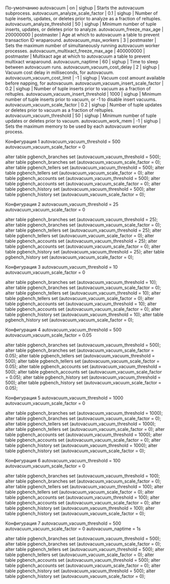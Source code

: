 По-умолчанию
autovacuum                            | on        | sighup     | Starts the autovacuum subprocess.
 autovacuum_analyze_scale_factor       | 0.1       | sighup     | Number of tuple inserts, updates, or deletes prior to analyze as a fraction of reltuples.
 autovacuum_analyze_threshold          | 50        | sighup     | Minimum number of tuple inserts, updates, or deletes prior to analyze.
 autovacuum_freeze_max_age             | 200000000 | postmaster | Age at which to autovacuum a table to prevent transaction ID wraparound.
 autovacuum_max_workers                | 3         | postmaster | Sets the maximum number of simultaneously running autovacuum worker processes.
 autovacuum_multixact_freeze_max_age   | 400000000 | postmaster | Multixact age at which to autovacuum a table to prevent multixact wraparound.
 autovacuum_naptime                    | 60        | sighup     | Time to sleep between autovacuum runs.
 autovacuum_vacuum_cost_delay          | 2         | sighup     | Vacuum cost delay in milliseconds, for autovacuum.
 autovacuum_vacuum_cost_limit          | -1        | sighup     | Vacuum cost amount available before napping, for autovacuum.
 autovacuum_vacuum_insert_scale_factor | 0.2       | sighup     | Number of tuple inserts prior to vacuum as a fraction of reltuples.
 autovacuum_vacuum_insert_threshold    | 1000      | sighup     | Minimum number of tuple inserts prior to vacuum, or -1 to disable insert vacuums.
 autovacuum_vacuum_scale_factor        | 0.2       | sighup     | Number of tuple updates or deletes prior to vacuum as a fraction of reltuples.
 autovacuum_vacuum_threshold           | 50        | sighup     | Minimum number of tuple updates or deletes prior to vacuum.
 autovacuum_work_mem                   | -1        | sighup     | Sets the maximum memory to be used by each autovacuum worker process.

Конфигурация 1
autovacuum_vacuum_threshold = 500
autovacuum_vacuum_scale_factor = 0

alter table pgbench_branches set (autovacuum_vacuum_threshold = 500);
alter table pgbench_branches set (autovacuum_vacuum_scale_factor = 0);
alter table pgbench_tellers set (autovacuum_vacuum_threshold = 500);
alter table pgbench_tellers set (autovacuum_vacuum_scale_factor = 0);
alter table pgbench_accounts set (autovacuum_vacuum_threshold = 500);
alter table pgbench_accounts set (autovacuum_vacuum_scale_factor = 0);
alter table pgbench_history set (autovacuum_vacuum_threshold = 500);
alter table pgbench_history set (autovacuum_vacuum_scale_factor = 0);


Конфигурация 2
autovacuum_vacuum_threshold = 25
autovacuum_vacuum_scale_factor = 0

alter table pgbench_branches set (autovacuum_vacuum_threshold = 25);
alter table pgbench_branches set (autovacuum_vacuum_scale_factor = 0);
alter table pgbench_tellers set (autovacuum_vacuum_threshold = 25);
alter table pgbench_tellers set (autovacuum_vacuum_scale_factor = 0);
alter table pgbench_accounts set (autovacuum_vacuum_threshold = 25);
alter table pgbench_accounts set (autovacuum_vacuum_scale_factor = 0);
alter table pgbench_history set (autovacuum_vacuum_threshold = 25);
alter table pgbench_history set (autovacuum_vacuum_scale_factor = 0);


Конфигурация 3
autovacuum_vacuum_threshold = 10
autovacuum_vacuum_scale_factor = 0

alter table pgbench_branches set (autovacuum_vacuum_threshold = 10);
alter table pgbench_branches set (autovacuum_vacuum_scale_factor = 0);
alter table pgbench_tellers set (autovacuum_vacuum_threshold = 10);
alter table pgbench_tellers set (autovacuum_vacuum_scale_factor = 0);
alter table pgbench_accounts set (autovacuum_vacuum_threshold = 10);
alter table pgbench_accounts set (autovacuum_vacuum_scale_factor = 0);
alter table pgbench_history set (autovacuum_vacuum_threshold = 10);
alter table pgbench_history set (autovacuum_vacuum_scale_factor = 0);


Конфигурация 4
autovacuum_vacuum_threshold = 500
autovacuum_vacuum_scale_factor = 0.05

alter table pgbench_branches set (autovacuum_vacuum_threshold = 500);
alter table pgbench_branches set (autovacuum_vacuum_scale_factor = 0.05);
alter table pgbench_tellers set (autovacuum_vacuum_threshold = 500);
alter table pgbench_tellers set (autovacuum_vacuum_scale_factor = 0.05);
alter table pgbench_accounts set (autovacuum_vacuum_threshold = 500);
alter table pgbench_accounts set (autovacuum_vacuum_scale_factor = 0.05);
alter table pgbench_history set (autovacuum_vacuum_threshold = 500);
alter table pgbench_history set (autovacuum_vacuum_scale_factor = 0.05);


Конфигурация 5
autovacuum_vacuum_threshold = 1000
autovacuum_vacuum_scale_factor = 0

alter table pgbench_branches set (autovacuum_vacuum_threshold = 1000);
alter table pgbench_branches set (autovacuum_vacuum_scale_factor = 0);
alter table pgbench_tellers set (autovacuum_vacuum_threshold = 1000);
alter table pgbench_tellers set (autovacuum_vacuum_scale_factor = 0);
alter table pgbench_accounts set (autovacuum_vacuum_threshold = 1000);
alter table pgbench_accounts set (autovacuum_vacuum_scale_factor = 0);
alter table pgbench_history set (autovacuum_vacuum_threshold = 1000);
alter table pgbench_history set (autovacuum_vacuum_scale_factor = 0);


Конфигурация 6
autovacuum_vacuum_threshold = 100
autovacuum_vacuum_scale_factor = 0

alter table pgbench_branches set (autovacuum_vacuum_threshold = 100);
alter table pgbench_branches set (autovacuum_vacuum_scale_factor = 0);
alter table pgbench_tellers set (autovacuum_vacuum_threshold = 100);
alter table pgbench_tellers set (autovacuum_vacuum_scale_factor = 0);
alter table pgbench_accounts set (autovacuum_vacuum_threshold = 100);
alter table pgbench_accounts set (autovacuum_vacuum_scale_factor = 0);
alter table pgbench_history set (autovacuum_vacuum_threshold = 100);
alter table pgbench_history set (autovacuum_vacuum_scale_factor = 0);


Конфигурация 7
autovacuum_vacuum_threshold = 500
autovacuum_vacuum_scale_factor = 0
autovacuum_naptime = 1s

alter table pgbench_branches set (autovacuum_vacuum_threshold = 500);
alter table pgbench_branches set (autovacuum_vacuum_scale_factor = 0);
alter table pgbench_tellers set (autovacuum_vacuum_threshold = 500);
alter table pgbench_tellers set (autovacuum_vacuum_scale_factor = 0);
alter table pgbench_accounts set (autovacuum_vacuum_threshold = 500);
alter table pgbench_accounts set (autovacuum_vacuum_scale_factor = 0);
alter table pgbench_history set (autovacuum_vacuum_threshold = 500);
alter table pgbench_history set (autovacuum_vacuum_scale_factor = 0);

